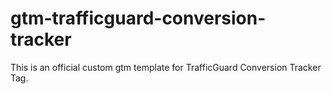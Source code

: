 # gtm-trafficguard-conversion-tracker
This is an official custom gtm template for TrafficGuard Conversion Tracker Tag.
